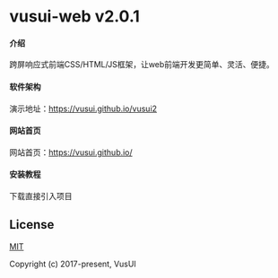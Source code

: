 # vusui-web v2.0.1

#### 介绍
跨屏响应式前端CSS/HTML/JS框架，让web前端开发更简单、灵活、便捷。

#### 软件架构
演示地址：https://vusui.github.io/vusui2

#### 网站首页
网站首页：https://vusui.github.io/


#### 安装教程

下载直接引入项目

## License

[MIT](http://opensource.org/licenses/MIT)

Copyright (c) 2017-present, VusUI
